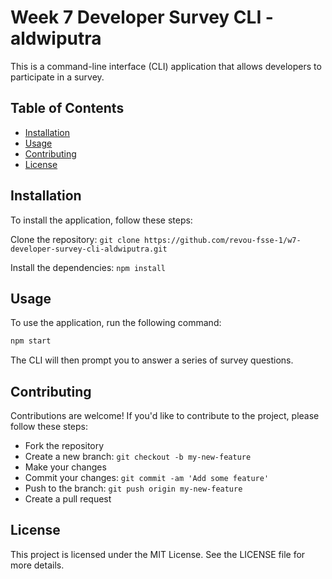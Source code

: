 # Week 7 Developer Survey CLI - aldwiputra
This is a command-line interface (CLI) application that allows developers to participate in a survey.

## Table of Contents
- [Installation](#installation)
- [Usage](#usage)
- [Contributing](#contributing)
- [License](#license)


## Installation
To install the application, follow these steps:

Clone the repository: `git clone https://github.com/revou-fsse-1/w7-developer-survey-cli-aldwiputra.git `

Install the dependencies: `npm install`


## Usage
To use the application, run the following command:

```sh
npm start
```

The CLI will then prompt you to answer a series of survey questions.

## Contributing
Contributions are welcome! If you'd like to contribute to the project, please follow these steps:

- Fork the repository
- Create a new branch: `git checkout -b my-new-feature`
- Make your changes
- Commit your changes: `git commit -am 'Add some feature'`
- Push to the branch: `git push origin my-new-feature`
- Create a pull request


## License
This project is licensed under the MIT License. See the LICENSE file for more details.